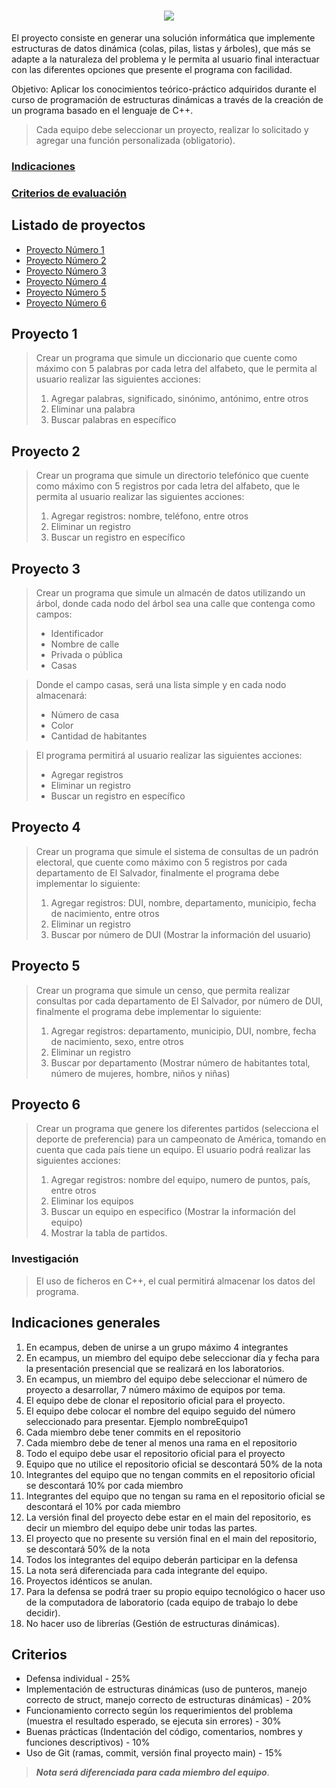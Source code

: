 <a href="#">
    <h1 align="center">
        <img border-radius="15px" src="https://i.imgur.com/uekVX44.jpg">
    </h1>
</a>

El proyecto consiste en generar una solución informática que implemente estructuras de datos dinámica (colas, pilas, listas y árboles), que más se adapte a la naturaleza del problema y le permita al usuario final interactuar con las diferentes opciones que presente el programa con facilidad.

Objetivo: Aplicar los conocimientos teórico-práctico adquiridos durante el curso de programación de estructuras dinámicas a través de la creación de un programa basado en el lenguaje de C++.

> Cada equipo debe seleccionar un proyecto, realizar lo solicitado y agregar una función personalizada (obligatorio).

### [Indicaciones](#indicaciones-generales)
### [Criterios de evaluación](#criterios)

## Listado de proyectos
* [Proyecto Número 1](#proyecto-1)
* [Proyecto Número 2](#proyecto-2)
* [Proyecto Número 3](#proyecto-3)
* [Proyecto Número 4](#proyecto-4)
* [Proyecto Número 5](#proyecto-5)
* [Proyecto Número 6](#proyecto-6)



## Proyecto 1

> Crear un programa que simule un diccionario que cuente como máximo con 5 palabras por cada letra del alfabeto, que le permita al usuario realizar las siguientes acciones:
>
> 1.  Agregar palabras, significado, sinónimo, antónimo, entre otros
> 2.  Eliminar una palabra
> 3.  Buscar palabras en específico

## Proyecto 2

> Crear un programa que simule un directorio telefónico que cuente como máximo con 5 registros por cada letra del alfabeto, que le permita al usuario realizar las siguientes acciones:
>
> 1.  Agregar registros: nombre, teléfono, entre otros
> 2.  Eliminar un registro
> 3.  Buscar un registro en específico

## Proyecto 3

> Crear un programa que simule un almacén de datos utilizando un árbol, donde cada nodo del árbol sea una calle que contenga como campos:
>
> - Identificador
> - Nombre de calle
> - Privada o pública
> - Casas

> Donde el campo casas, será una lista simple y en cada nodo almacenará:
>
> - Número de casa
> - Color
> - Cantidad de habitantes

> El programa permitirá al usuario realizar las siguientes acciones:
>
> - Agregar registros
> - Eliminar un registro
> - Buscar un registro en específico

## Proyecto 4

> Crear un programa que simule el sistema de consultas de un padrón electoral, que cuente como máximo con 5 registros por cada departamento de El Salvador, finalmente el programa debe implementar lo siguiente:
>
> 1.  Agregar registros: DUI, nombre, departamento, municipio, fecha de nacimiento, entre otros
> 2.  Eliminar un registro
> 3.  Buscar por número de DUI (Mostrar la información del usuario)

## Proyecto 5

> Crear un programa que simule un censo, que permita realizar consultas por cada departamento de El Salvador, por número de DUI, finalmente el programa debe implementar lo siguiente:
>
> 1.  Agregar registros: departamento, municipio, DUI, nombre, fecha de nacimiento, sexo, entre otros
> 2.  Eliminar un registro
> 3.  Buscar por departamento (Mostrar número de habitantes total, número de mujeres, hombre, niños y niñas)

## Proyecto 6

> Crear un programa que genere los diferentes partidos (selecciona el deporte de preferencia) para un campeonato de América, tomando en cuenta que cada país tiene un equipo. El usuario podrá realizar las siguientes acciones:
>
> 1.  Agregar registros: nombre del equipo, numero de puntos, país, entre otros
> 2.  Eliminar los equipos
> 3.  Buscar un equipo en especifico (Mostrar la información del equipo)
> 4.  Mostrar la tabla de partidos.

### Investigación

> El uso de ficheros en C++, el cual permitirá almacenar los datos del programa.

## Indicaciones generales

1. En ecampus, deben de unirse a un grupo máximo 4 integrantes
2. En ecampus, un miembro del equipo debe seleccionar día y fecha para la presentación presencial que se realizará en los laboratorios.
3. En ecampus, un miembro del equipo debe seleccionar el número de proyecto a desarrollar, 7 número máximo de equipos por tema.
4. El equipo debe de clonar el repositorio oficial para el proyecto.
5. El equipo debe colocar el nombre del equipo seguido del número seleccionado para presentar. Ejemplo nombreEquipo1
6. Cada miembro debe tener commits en el repositorio
7. Cada miembro debe de tener al menos una rama en el repositorio
8. Todo el equipo debe usar el repositorio oficial para el proyecto
9. Equipo que no utilice el repositorio oficial se descontará 50% de la nota
10. Integrantes del equipo que no tengan commits en el repositorio oficial se descontará 10% por cada miembro
11. Integrantes del equipo que no tengan su rama en el repositorio oficial se descontará el 10% por cada miembro
12. La versión final del proyecto debe estar en el main del repositorio, es decir un miembro del equipo debe unir todas las partes.
13. El proyecto que no presente su versión final en el main del repositorio, se descontará 50% de la nota
14. Todos los integrantes del equipo deberán participar en la defensa
15. La nota será diferenciada para cada integrante del equipo.
16. Proyectos idénticos se anulan.
17. Para la defensa se podrá traer su propio equipo tecnológico o hacer uso de la computadora de laboratorio (cada equipo de trabajo lo debe decidir).
18. No hacer uso de librerías (Gestión de estructuras dinámicas).

## Criterios

- Defensa individual - 25%
- Implementación de estructuras dinámicas (uso de punteros, manejo correcto de struct, manejo correcto de estructuras dinámicas) - 20%
- Funcionamiento correcto según los requerimientos del problema (muestra el resultado esperado, se ejecuta sin errores) - 30%
- Buenas prácticas (Indentación del código, comentarios, nombres y funciones descriptivos) - 10%
- Uso de Git (ramas, commit, versión final proyecto main) - 15%

> __*Nota será diferenciada para cada miembro del equipo*__.
